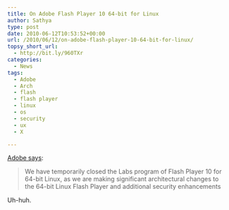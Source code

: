 ```yaml
---
title: On Adobe Flash Player 10 64-bit for Linux
author: Sathya
type: post
date: 2010-06-12T10:53:52+00:00
url: /2010/06/12/on-adobe-flash-player-10-64-bit-for-linux/
topsy_short_url:
  - http://bit.ly/960TXr
categories:
  - News
tags:
  - Adobe
  - Arch
  - flash
  - flash player
  - linux
  - os
  - security
  - ux
  - X

---
```

[Adobe says][1]:

> We have temporarily closed the Labs program of Flash Player 10 for 64-bit Linux, as we are making significant architectural changes to the 64-bit Linux Flash Player and additional security enhancements

Uh-huh.

 [1]: http://labs.adobe.com/technologies/flashplayer10/64bit.html